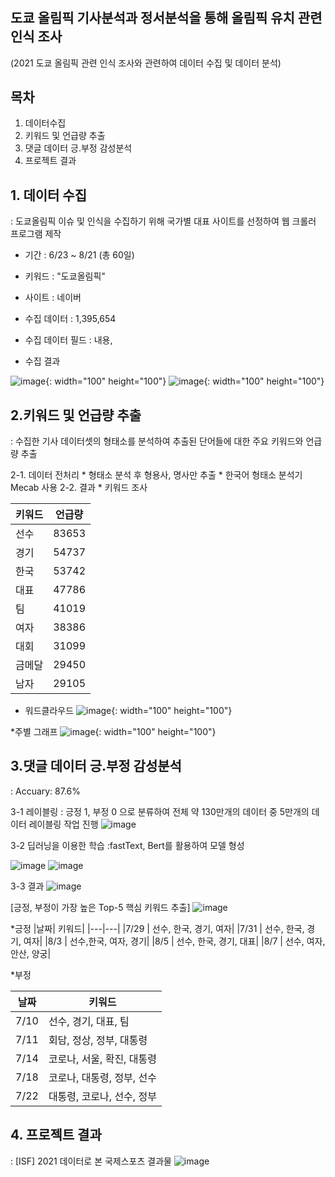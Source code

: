 # 

도쿄 올림픽 기사분석과 정서분석을 통해 올림픽 유치 관련 인식 조사 
-----
(2021 도쿄 올림픽 관련  인식 조사와 관련하여 데이터 수집 및 데이터 분석)<br>


**목차**<br>
---

1. 데이터수집
2. 키워드 및 언급량 추출
3. 댓글 데이터 긍.부정 감성분석
4. 프로젝트 결과




**1. 데이터 수집** <br>
---
: 도쿄올림픽 이슈 및 인식을 수집하기 위해 국가별 대표 사이트를 선정하여 웹 크롤러 프로그램 제작

* 기간 : 6/23 ~ 8/21 (총 60일)
* 키워드 : "도쿄올림픽" 
* 사이트 : 네이버
* 수집 데이터 : 1,395,654
* 수집 데이터 필드 : 내용, 
  
* 수집 결과

![image](https://user-images.githubusercontent.com/75667075/176151348-cfc3e12a-35e4-4e5e-8579-7abd12a0077d.png){: width="100" height="100"}
![image](https://user-images.githubusercontent.com/75667075/176151367-3cf6a5aa-553f-4307-8a61-97871feb4dea.png){: width="100" height="100"}
   
   
   
   
2.키워드 및 언급량 추출 <br>
---
: 수집한 기사 데이터셋의 형태소를 분석하여 추출된 단어들에 대한 주요 키워드와 언급량 추출

   2-1. 데이터 전처리
      * 형태소 분석 후 형용사, 명사만 추출 
      * 한국어 형태소 분석기 Mecab 사용
  2-2. 결과
      * 키워드 조사
      
|키워드|언급량|
|---|---|
|선수|83653|
|경기|54737|
|한국|53742|
|대표|47786|
|팀|41019|
|여자|38386|
|대회|31099|
|금메달|29450|
|남자|29105|
      
      
* 워드클라우드
![image](https://user-images.githubusercontent.com/75667075/176162644-0e1b994a-9513-4b6c-a727-d5f3d3eb03f3.png){: width="100" height="100"}

*주별 그래프
![image](https://user-images.githubusercontent.com/75667075/176164420-32d4973a-5ff8-4847-9201-03c36842f103.png){: width="100" height="100"}

      
      
      
      
3.댓글 데이터 긍.부정 감성분석<br>
---
: Accuary: 87.6%
   
   3-1 레이블링
   : 긍정 1, 부정 0 으로 분류하여 전체 약 130만개의 데이터 중 5만개의 데이터 레이블링 작업 진행
   ![image](https://user-images.githubusercontent.com/75667075/176162925-9767f74a-320a-410a-b467-b54486b0c92c.png)
   
   3-2 딥러닝을 이용한 학습
   :fastText, Bert를 활용하여 모델 형성
   
   ![image](https://user-images.githubusercontent.com/75667075/176164339-c5b2e88f-2c8d-49b0-b88a-f4032f4cebfc.png)
   ![image](https://user-images.githubusercontent.com/75667075/176164352-0a128ae8-787d-49be-8352-0a5171da8581.png)
   
   3-3 결과
   ![image](https://user-images.githubusercontent.com/75667075/176164592-b6427b08-f89f-4332-96eb-e5346ad04070.png)

   [긍정, 부정이 가장 높은 Top-5 핵심 키워드 추출]
   ![image](https://user-images.githubusercontent.com/75667075/176164675-e9625f9c-e685-4f82-af4f-4aade7fca9f0.png)
   
   *긍정
   |날짜| 키워드|
   |---|---|
   |7/29 | 선수, 한국, 경기, 여자|
   |7/31 | 선수, 한국, 경기, 여자|
   |8/3 | 선수,한국, 여자, 경기|
   |8/5 | 선수, 한국, 경기, 대표|
   |8/7 | 선수, 여자, 안산, 양궁|
   
   *부정
   
   |날짜| 키워드|
   |---|---|
   |7/10 | 선수, 경기, 대표, 팀| 
   |7/11 | 회담, 정상, 정부, 대통령|
   |7/14 |  코로나, 서울, 확진, 대통령|
   |7/18 | 코로나, 대통령, 정부, 선수|
   |7/22 | 대통령, 코로나, 선수, 정부|
   
   
   
   
**4. 프로젝트 결과**<br>
---
: [ISF] 2021 데이터로 본 국제스포츠 결과물
![image](https://user-images.githubusercontent.com/75667075/176165452-68656a22-b4be-4927-8a88-ca51279783bc.png)

